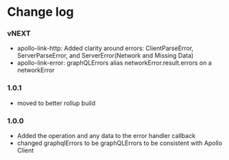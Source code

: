 # Change log

### vNEXT
- apollo-link-http: Added clarity around errors: ClientParseError, ServerParseError, and ServerError(Network and Missing Data)
- apollo-link-error: graphQLErrors alias networkError.result.errors on a networkError

### 1.0.1
- moved to better rollup build

### 1.0.0
- Added the operation and any data to the error handler callback
- changed graphqlErrors to be graphQLErrors to be consistent with Apollo Client
